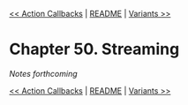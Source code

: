 [&lt;&lt; Action Callbacks](ch49-action-callbacks.md) | [README](README.md) | [Variants &gt;&gt;](ch51-variants.md)

# Chapter 50. Streaming

*Notes forthcoming*

[&lt;&lt; Action Callbacks](ch49-action-callbacks.md) | [README](README.md) | [Variants &gt;&gt;](ch51-variants.md)